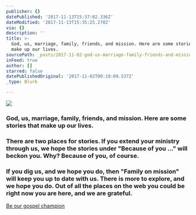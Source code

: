 ```yaml
---
publisher: {}
datePublished: '2017-11-13T15:37:02.336Z'
dateModified: '2017-11-13T15:35:25.270Z'
via: {}
description: ''
title: >-
  God, us, marriage, family, friends, and mission. Here are some stories that
  make up our lives.
sourcePath: _posts/2017-11-02-god-us-marriage-family-friends-and-mission-here-are-so.md
inFeed: true
author: []
starred: false
datePublishedOriginal: '2017-11-02T00:19:09.537Z'
_type: Blurb

---
```

![](https://imgflo.herokuapp.com/graph/2b2431f8e7ba7b0/2b8ca12e19c8d09c2371d9131b758c81/croprotate.jpg?cropheight=5902&cropwidth=9842&degrees=0&input=https%3A%2F%2Fthe-grid-user-content.s3-us-west-2.amazonaws.com%2F0576e105-aae5-4d44-a3d8-b0533c33aa42.jpg&x=0&y=0)

### God, us, marriage, family, friends, and mission. Here are some stories that make up our lives.

### There are two places for stories. If you extend your ministry through us, we hope the stories under "**Because of you ..."** will beckon you. Why? Because of you, of course.

### If you dig us, and we hope you do, then "**Family on mission"** will keep you up to date with us. There is more to explore, and we hope you do. Out of all the places on the web you could be right now you are here, and we are grateful.
[Be our gospel champion][0]

[0]: https://give.cru.org/0258043